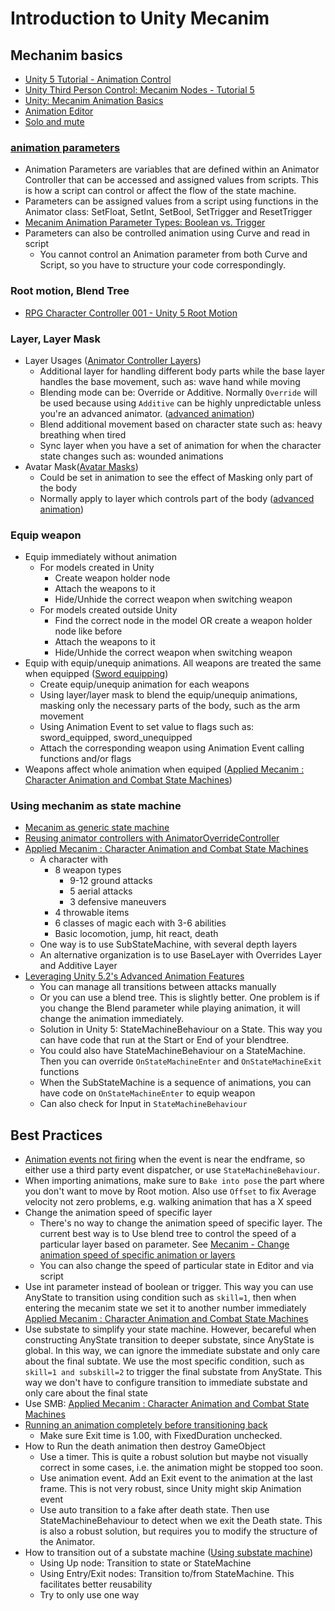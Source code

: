 # Introduction to Unity Mecanim

## Mechanim basics
* [Unity 5 Tutorial - Animation Control](https://www.youtube.com/watch?v=wdOk5QXYC6Y)
* [Unity Third Person Control: Mecanim Nodes - Tutorial 5](https://www.youtube.com/watch?v=7-OUZecgXv0)
* [Unity: Mecanim Animation Basics](https://community.mixamo.com/hc/en-us/articles/203879268)
* [Animation Editor](http://docs.unity3d.com/Manual/animeditor-UsingAnimationEditor.html)
* [Solo and mute](http://docs.unity3d.com/Manual/AnimationSoloMute.html)

### [animation parameters](http://docs.unity3d.com/Manual/AnimationParameters.html)
* Animation Parameters are variables that are defined within an Animator Controller that can be accessed and assigned values from scripts. This is how a script can control or affect the flow of the state machine.
* Parameters can be assigned values from a script using functions in the Animator class: SetFloat, SetInt, SetBool, SetTrigger and ResetTrigger
* [Mecanim Animation Parameter Types: Boolean vs. Trigger](http://answers.unity3d.com/questions/600268/mecanim-animation-parameter-types-boolean-vs-trigg.html)
* Parameters can also be controlled animation using Curve and read in script
    * You cannot control an Animation parameter from both Curve and Script, so you have to structure your code correspondingly.


### Root motion, Blend Tree
* [RPG Character Controller 001 - Unity 5 Root Motion](https://www.youtube.com/watch?v=k12w-rEbuXI&index=1&list=PL_eGgISVYZkeD-q83hLtPESTB-lPKnfjH)

### Layer, Layer Mask
* Layer Usages ([Animator Controller Layers](https://unity3d.com/learn/tutorials/topics/animation/animator-controller-layers))
    * Additional layer for handling different body parts while the base layer handles the base movement, such as: wave hand while moving
    * Blending mode can be: Override or Additive. Normally `Override` will be used because using `Additive` can be highly unpredictable unless you're an advanced animator. ([advanced animation](https://community.mixamo.com/hc/en-us/articles/204581427-Unity-Mecanim-Advanced-Animation))
    * Blend additional movement based on character state such as: heavy breathing when tired
    * Sync layer when you have a set of animation for when the character state changes such as: wounded animations
* Avatar Mask([Avatar Masks](https://unity3d.com/learn/tutorials/topics/animation/avatar-masks))
    * Could be set in animation to see the effect of Masking only part of the body
    * Normally apply to layer which controls part of the body ([advanced animation](https://community.mixamo.com/hc/en-us/articles/204581427-Unity-Mecanim-Advanced-Animation))

### Equip weapon
* Equip immediately without animation
    * For models created in Unity
        * Create weapon holder node
        * Attach the weapons to it
        * Hide/Unhide the correct weapon when switching weapon
    * For models created outside Unity
        * Find the correct node in the model OR create a weapon holder node like before
        * Attach the weapons to it
        * Hide/Unhide the correct weapon when switching weapon
* Equip with equip/unequip animations. All weapons are treated the same when equipped ([Sword equipping](https://www.youtube.com/watch?v=7gsl43thTsk))
    * Create equip/unequip animation for each weapons
    * Using layer/layer mask to blend the equip/unequip animations, masking only the necessary parts of the body, such as the arm movement
    * Using Animation Event to set value to flags such as: sword_equipped, sword_unequipped
    * Attach the corresponding weapon using Animation Event calling functions and/or flags
* Weapons affect whole animation when equiped ([Applied Mecanim : Character Animation and Combat State Machines](https://www.youtube.com/watch?v=Is9C4i4XyXk))


### Using mechanim as state machine
* [Mecanim as generic state machine](http://forum.unity3d.com/threads/mecanim-as-generic-state-machine.311201/)
* [Reusing animator controllers with AnimatorOverrideController](http://pekalicious.com/blog/unity3d-reusing-animator-controllers-with-animatoroverridecontroller/)
* [Applied Mecanim : Character Animation and Combat State Machines](https://www.youtube.com/watch?v=Is9C4i4XyXk)
    * A character with
        * 8 weapon types
            * 9-12 ground attacks
            * 5 aerial attacks
            * 3 defensive maneuvers
        * 4 throwable items
        * 6 classes of magic each with 3-6 abilities
        * Basic locomotion, jump, hit react, death
    * One way is to use SubStateMachine, with several depth layers
    * An alternative organization is to use BaseLayer with Overrides Layer and Additive Layer
* [Leveraging Unity 5.2's Advanced Animation Features](https://www.youtube.com/watch?v=HOURak6BpSo)
    * You can manage all transitions between attacks manually
    * Or you can use a blend tree. This is slightly better. One problem is if you change the Blend parameter while playing animation, it will change the animation immediately.
    * Solution in Unity 5: StateMachineBehaviour on a State. This way you can have code that run at the Start or End of your blendtree.
    * You could also have StateMachineBehaviour on a StateMachine. Then you can override `OnStateMachineEnter` and `OnStateMachineExit` functions
    * When the SubStateMachine is a sequence of animations, you can have code on `OnStateMachineEnter` to equip weapon
    * Can also check for Input in `StateMachineBehaviour`



## Best Practices

* [Animation events not firing](http://answers.unity3d.com/questions/806949/animation-events-not-firing.html) when the event is near the endframe, so either use a third party event dispatcher, or use `StateMachineBehaviour`.
* When importing animations, make sure to `Bake into pose` the part where you don't want to move by Root motion. Also use `Offset` to fix Average velocity not zero problems, e.g. walking animation that has a X speed
* Change the animation speed of specific layer
    * There's no way to change the animation speed of specific layer. The current best way is to Use blend tree to control the speed of a particular layer based on parameter. See [Mecanim - Change animation speed of specific animation or layers](http://forum.unity3d.com/threads/mecanim-change-animation-speed-of-specific-animation-or-layers.160395/)
    * You can also change the speed of particular state in Editor and via script
* Use int parameter instead of boolean or trigger. This way you can use AnyState to transition using condition such as `skill=1`, then when entering the mecanim state we set it to another number immediately [Applied Mecanim : Character Animation and Combat State Machines](https://www.youtube.com/watch?v=Is9C4i4XyXk)
* Use substate to simplify your state machine. However, becareful when constructing AnyState transition to deeper substate, since AnyState is global. In this way, we can ignore the immediate substate and only care about the final subtate. We use the most specific condition, such as `skill=1 and subskill=2` to trigger the final substate from AnyState. This way we don't have to configure transition to immediate substate and only care about the final state
* Use SMB: [Applied Mecanim : Character Animation and Combat State Machines](https://www.youtube.com/watch?v=Is9C4i4XyXk)
* [Running an animation completely before transitioning back](http://answers.unity3d.com/questions/685968/running-an-animation-completely-before-transitioni.html)
    * Make sure Exit time is 1.00, with FixedDuration unchecked.
* How to Run the death animation then destroy GameObject
    * Use a timer. This is quite a robust solution but maybe not visually correct in some cases, i.e. the animation might be stopped too soon.
    * Use animation event. Add an Exit event to the animation at the last frame. This is not very robust, since Unity might skip Animation event
    * Use auto transition to a fake after death state. Then use StateMachineBehaviour to detect when we exit the Death state. This is also a robust solution, but requires you to modify the structure of the Animator.
* How to transition out of a substate machine ([Using substate machine](https://www.youtube.com/watch?v=lpekqN4_4xg))
    * Using Up node: Transition to state or StateMachine
    * Using Entry/Exit nodes: Transition to/from StateMachine. This facilitates better reusability
    * Try to only use one way
